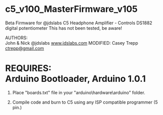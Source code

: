 c5_v100_MasterFirmware_v105
=========================

Beta Firmware for @jdslabs C5 Headphone Amplifier - Controls DS1882 digital potentiometer
This has not been tested, be aware!

AUTHORS:  	
John & Nick @jdslabs
www.jdslabs.com
MODIFIED:
Casey Trepp <ctrepp@gmail.com>

REQUIRES:	
Arduino Bootloader, Arduino 1.0.1
=========================


1) Place "boards.txt" file in your "arduino\hardware\arduino" folder.

2) Compile code and burn to C5 using any ISP compatible programmer (5 pin.)
